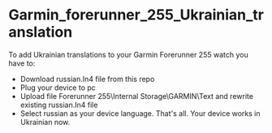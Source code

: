 # Garmin_forerunner_255_Ukrainian_translation
To add Ukrainian translations to your Garmin Forerunner 255 watch you have to:
- Download russian.In4 file from this repo
- Plug your device to pc
- Upload file Forerunner 255\Internal Storage\GARMIN\Text and rewrite existing russian.In4 file
- Select russian as your device language.
That's all. Your device works in Ukrainian now.
